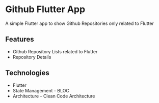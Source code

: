 # Github Flutter App

A simple Flutter app to show Github Repositories only related to Flutter


## Features

- Github Repository Lists related to Flutter
- Repository Details



## Technologies

- Flutter
- State Management - BLOC
- Architecture - Clean Code Architecture